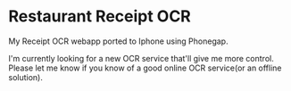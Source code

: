 Restaurant Receipt OCR
======================

My Receipt OCR webapp ported to Iphone using Phonegap.

I'm currently looking for a new OCR service that'll give me more control. Please let me know if you know of a good online OCR service(or an offline solution).
